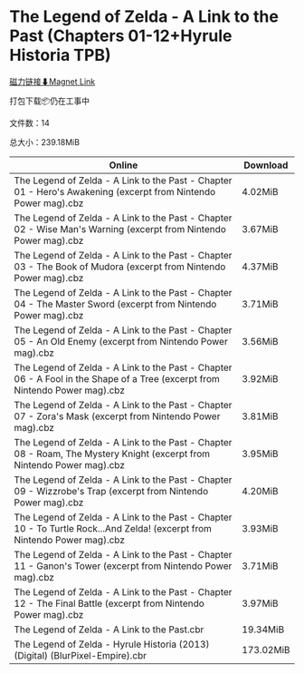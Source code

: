# The Legend of Zelda - A Link to the Past (Chapters 01-12+Hyrule Historia TPB)

[磁力链接⬇Magnet Link](magnet:?xt=urn:btih:20eaf5c9d8e46647ee71919eaf04ee88dc5bd90e&dn=The%20Legend%20of%20Zelda%20-%20A%20Link%20to%20the%20Past%20%28Chapters%2001-12%2BHyrule%20Historia%20TPB%29)

打包下载📦仍在工事中

文件数：14

总大小：239.18MiB

Online | Download
--- | ---
The Legend of Zelda - A Link to the Past - Chapter 01 - Hero's Awakening (excerpt from Nintendo Power mag).cbz | 4.02MiB
The Legend of Zelda - A Link to the Past - Chapter 02 - Wise Man's Warning (excerpt from Nintendo Power mag).cbz | 3.67MiB
The Legend of Zelda - A Link to the Past - Chapter 03 - The Book of Mudora (excerpt from Nintendo Power mag).cbz | 4.37MiB
The Legend of Zelda - A Link to the Past - Chapter 04 - The Master Sword (excerpt from Nintendo Power mag).cbz | 3.71MiB
The Legend of Zelda - A Link to the Past - Chapter 05 - An Old Enemy (excerpt from Nintendo Power mag).cbz | 3.56MiB
The Legend of Zelda - A Link to the Past - Chapter 06 - A Fool in the Shape of a Tree (excerpt from Nintendo Power mag).cbz | 3.92MiB
The Legend of Zelda - A Link to the Past - Chapter 07 - Zora's Mask (excerpt from Nintendo Power mag).cbz | 3.81MiB
The Legend of Zelda - A Link to the Past - Chapter 08 - Roam, The Mystery Knight (excerpt from Nintendo Power mag).cbz | 3.95MiB
The Legend of Zelda - A Link to the Past - Chapter 09 - Wizzrobe's Trap (excerpt from Nintendo Power mag).cbz | 4.20MiB
The Legend of Zelda - A Link to the Past - Chapter 10 - To Turtle Rock...And Zelda! (excerpt from Nintendo Power mag).cbz | 3.93MiB
The Legend of Zelda - A Link to the Past - Chapter 11 - Ganon's Tower (excerpt from Nintendo Power mag).cbz | 3.71MiB
The Legend of Zelda - A Link to the Past - Chapter 12 - The Final Battle (excerpt from Nintendo Power mag).cbz | 3.97MiB
The Legend of Zelda - A Link to the Past.cbr | 19.34MiB
The Legend of Zelda - Hyrule Historia (2013) (Digital) (BlurPixel-Empire).cbr | 173.02MiB